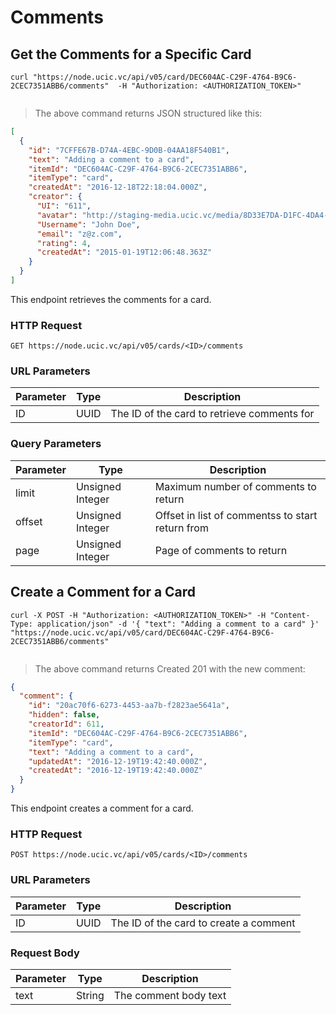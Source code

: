 # Comments 

## Get the Comments for a Specific Card

```shell
curl "https://node.ucic.vc/api/v05/card/DEC604AC-C29F-4764-B9C6-2CEC7351ABB6/comments"  -H "Authorization: <AUTHORIZATION_TOKEN>"
```
```javascript
```

> The above command returns JSON structured like this:

```json
[
  {
    "id": "7CFFE67B-D74A-4EBC-9D0B-04AA18F540B1",
    "text": "Adding a comment to a card",
    "itemId": "DEC604AC-C29F-4764-B9C6-2CEC7351ABB6",
    "itemType": "card",
    "createdAt": "2016-12-18T22:18:04.000Z",
    "creator": {
      "UI": "611",
      "avatar": "http://staging-media.ucic.vc/media/8D33E7DA-D1FC-4DA4-B787-987916062D6D/thumb.png",
      "Username": "John Doe",
      "email": "z@z.com",
      "rating": 4,
      "createdAt": "2015-01-19T12:06:48.363Z"
    }
  }
]
```

This endpoint retrieves the comments for a card.

### HTTP Request

`GET https://node.ucic.vc/api/v05/cards/<ID>/comments`

### URL Parameters

Parameter | Type | Description
--------- | ---- | -----------
ID | UUID | The ID of the card to retrieve comments for

### Query Parameters

Parameter | Type | Description
--------- | ---- | -----------
limit | Unsigned Integer | Maximum number of comments to return
offset | Unsigned Integer | Offset in list of commentss to start return from
page | Unsigned Integer | Page of comments to return


## Create a Comment for a Card

```shell
curl -X POST -H "Authorization: <AUTHORIZATION_TOKEN>" -H "Content-Type: application/json" -d '{ "text": "Adding a comment to a card" }' "https://node.ucic.vc/api/v05/card/DEC604AC-C29F-4764-B9C6-2CEC7351ABB6/comments"
```
```javascript
```

> The above command returns Created 201 with the new comment:

```json
{
  "comment": {
    "id": "20ac70f6-6273-4453-aa7b-f2823ae5641a",
    "hidden": false,
    "creatorId": 611,
    "itemId": "DEC604AC-C29F-4764-B9C6-2CEC7351ABB6",
    "itemType": "card",
    "text": "Adding a comment to a card",
    "updatedAt": "2016-12-19T19:42:40.000Z",
    "createdAt": "2016-12-19T19:42:40.000Z"
  }
}
```

This endpoint creates a comment for a card.

### HTTP Request

`POST https://node.ucic.vc/api/v05/cards/<ID>/comments`

### URL Parameters

Parameter | Type | Description
--------- | ---- | -----------
ID | UUID | The ID of the card to create a comment 

### Request Body

Parameter | Type | Description
--------- | ---- | -----------
text | String | The comment body text

